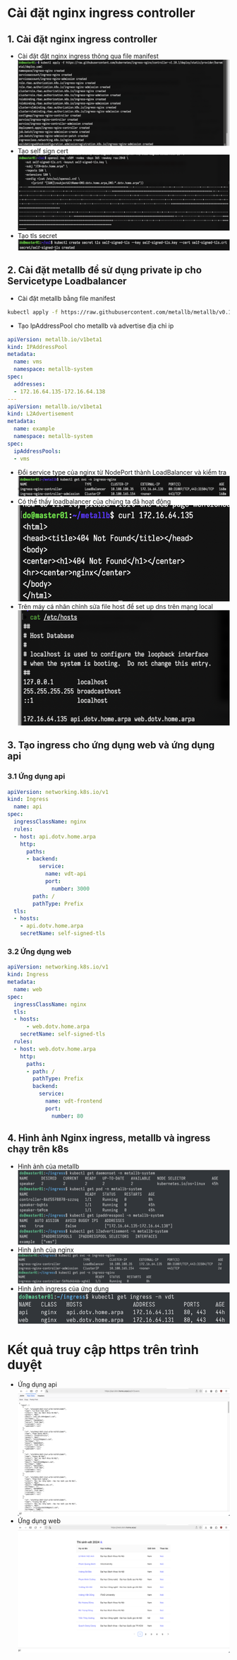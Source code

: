 # Cài đặt nginx ingress controller
## 1. Cài đặt nginx ingress controller
- Cài đặt đặt nginx ingress thông qua file manifest ![](../../../attachs/Pasted%20image%2020240609232106.png)
- Tạo self sign cert ![](../../../attachs/Pasted%20image%2020240609235313.png)
- Tạo tls secret![](../../../attachs/Pasted%20image%2020240609235610.png)
## 2. Cài đặt metallb để sử dụng private ip cho Servicetype Loadbalancer
- Cài đặt metallb bằng file manifest
```zsh
kubectl apply -f https://raw.githubusercontent.com/metallb/metallb/v0.14.5/config/manifests/metallb-native.yaml
```

- Tạo IpAddressPool cho metallb và advertise địa chỉ ip
``` yaml
apiVersion: metallb.io/v1beta1
kind: IPAddressPool
metadata:
  name: vms
  namespace: metallb-system
spec:
  addresses:
  - 172.16.64.135-172.16.64.138
---
apiVersion: metallb.io/v1beta1
kind: L2Advertisement
metadata:
  name: example
  namespace: metallb-system
spec:
  ipAddressPools:
  - vms
```
- Đổi service type của nginx từ NodePort thành LoadBalancer và kiểm tra![](../../../attachs/Pasted%20image%2020240610020947.png)
- Có thể thấy loadbalancer của chúng ta đã hoạt động![](../../../attachs/Pasted%20image%2020240610021109.png)
- Trên máy cá nhân chỉnh sửa file host để set up dns trên mạng local![](../../../attachs/Pasted%20image%2020240610025535.png)
## 3. Tạo ingress cho ứng dụng web và ứng dụng api
### 3.1 Ứng dụng api
```yaml
apiVersion: networking.k8s.io/v1
kind: Ingress
  name: api
spec:
  ingressClassName: nginx
  rules:
  - host: api.dotv.home.arpa
    http:
      paths:
      - backend:
          service:
            name: vdt-api
            port:
              number: 3000
        path: /
        pathType: Prefix
  tls:
  - hosts:
    - api.dotv.home.arpa
    secretName: self-signed-tls
```
### 3.2 Ứng dụng web
```yaml
apiVersion: networking.k8s.io/v1
kind: Ingress
metadata:
  name: web
spec:
  ingressClassName: nginx
  tls:
  - hosts:
      - web.dotv.home.arpa
    secretName: self-signed-tls
  rules:
  - host: web.dotv.home.arpa
    http:
      paths:
      - path: /
        pathType: Prefix
        backend:
          service:
            name: vdt-frontend
            port:
              number: 80
```
## 4. Hình ảnh Nginx ingress, metallb và ingress chạy trên k8s
- Hình ảnh của metallb![](attachs/Pasted%20image%2020240611232050.png)
- Hình ảnh của nginx![](attachs/Pasted%20image%2020240611232134.png)
- Hình ảnh ingress của ứng dụng![](attachs/Pasted%20image%2020240611232153.png)

# Kết quả truy cập https trên trình duyệt
- Ứng dụng api![](../../../attachs/Pasted%20image%2020240611115931.png)
- Ứng dụng web![](../../../attachs/Pasted%20image%2020240611115849.png)